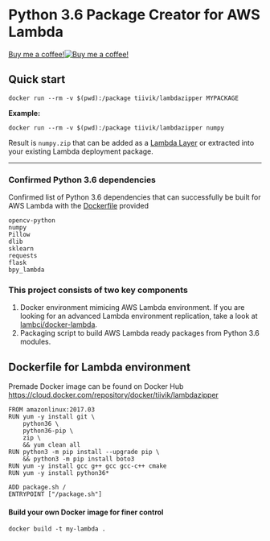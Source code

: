# Python 3.6 Package Creator for AWS Lambda

<a href="https://www.buymeacoffee.com/NscyVhWZG">Buy me a coffee!![Buy me a coffee!](https://www.buymeacoffee.com/assets/img/BMC-btn-logo.svg)</a>

## Quick start
`docker run --rm -v $(pwd):/package tiivik/lambdazipper MYPACKAGE`

**Example:**

`docker run --rm -v $(pwd):/package tiivik/lambdazipper numpy`

Result is `numpy.zip` that can be added as a [Lambda Layer](https://aws.amazon.com/blogs/aws/new-for-aws-lambda-use-any-programming-language-and-share-common-components/) or extracted into your existing Lambda deployment package.



---
### Confirmed Python 3.6 dependencies
Confirmed list of Python 3.6 dependencies that can successfully be built for AWS Lambda with the [Dockerfile](Dockerfile) provided
```
opencv-python
numpy
Pillow
dlib
sklearn
requests
flask
bpy_lambda
```

### This project consists of two key components
1. Docker environment mimicing AWS Lambda environment. If you are looking for an advanced Lambda environment replication, take a look at [lambci/docker-lambda](https://github.com/lambci/docker-lambda).
2. Packaging script to build AWS Lambda ready packages from Python 3.6 modules.

## Dockerfile for Lambda environment
Premade Docker image can be found on Docker Hub https://cloud.docker.com/repository/docker/tiivik/lambdazipper
```
FROM amazonlinux:2017.03
RUN yum -y install git \
    python36 \
    python36-pip \
    zip \
    && yum clean all
RUN python3 -m pip install --upgrade pip \
    && python3 -m pip install boto3
RUN yum -y install gcc g++ gcc gcc-c++ cmake
RUN yum -y install python36*

ADD package.sh /
ENTRYPOINT ["/package.sh"]
```

#### Build your own Docker image for finer control
```
docker build -t my-lambda .
```
